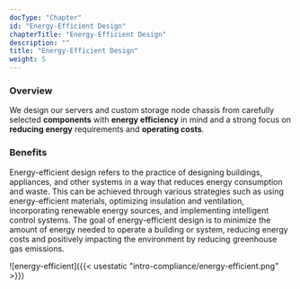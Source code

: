 ```yaml
---
docType: "Chapter"
id: "Energy-Efficient Design"
chapterTitle: "Energy-Efficient Design"
description: ""
title: "Energy-Efficient Design"
weight: 5
---
```


### **Overview**

We design our servers and custom storage node chassis from carefully selected **components** with **energy efficiency** in mind and a strong focus on **reducing energy** requirements and **operating costs**.

### **Benefits**

Energy-efficient design refers to the practice of designing buildings, appliances, and other systems in a way that reduces energy consumption and waste. This can be achieved through various strategies such as using energy-efficient materials, optimizing insulation and ventilation, incorporating renewable energy sources, and implementing intelligent control systems. The goal of energy-efficient design is to minimize the amount of energy needed to operate a building or system, reducing energy costs and positively impacting the environment by reducing greenhouse gas emissions.

![energy-efficient]({{< usestatic "intro-compliance/energy-efficient.png" >}})


